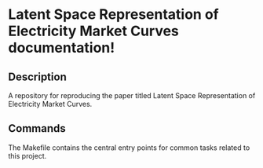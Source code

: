 # Latent Space Representation of Electricity Market Curves documentation!

## Description

A repository for reproducing the paper titled Latent Space Representation of Electricity Market Curves.

## Commands

The Makefile contains the central entry points for common tasks related to this project.

